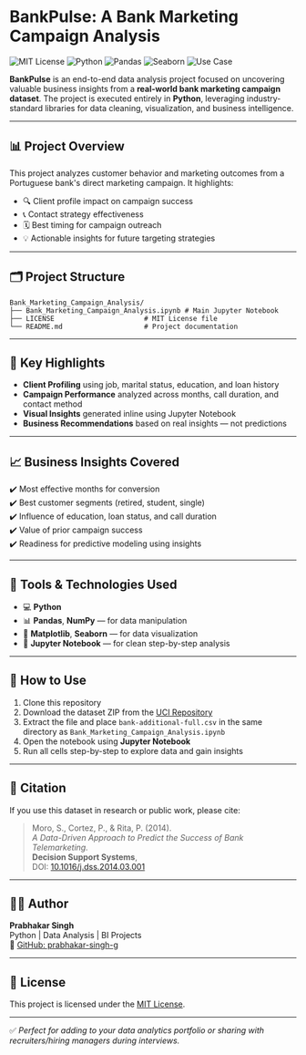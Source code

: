 # BankPulse: A Bank Marketing Campaign Analysis

![MIT License](https://img.shields.io/badge/License-MIT-green.svg)
![Python](https://img.shields.io/badge/Language-Python-blue)
![Pandas](https://img.shields.io/badge/Tool-Pandas-orange)
![Seaborn](https://img.shields.io/badge/Tool-Seaborn-blueviolet)
![Use Case](https://img.shields.io/badge/Use--Case-Bank%20Marketing%20EDA-informational)

**BankPulse** is an end-to-end data analysis project focused on uncovering valuable business insights from a **real-world bank marketing campaign dataset**. The project is executed entirely in **Python**, leveraging industry-standard libraries for data cleaning, visualization, and business intelligence.

---

## 📊 Project Overview

This project analyzes customer behavior and marketing outcomes from a Portuguese bank's direct marketing campaign. It highlights:

- 🔍 Client profile impact on campaign success  
- 📞 Contact strategy effectiveness  
- 🗓️ Best timing for campaign outreach  
- 💡 Actionable insights for future targeting strategies  

---

## 🗂️ Project Structure

```
Bank_Marketing_Campaign_Analysis/
├── Bank_Marketing_Campaign_Analysis.ipynb # Main Jupyter Notebook
├── LICENSE                      # MIT License file
└── README.md                    # Project documentation
```

---

## 📌 Key Highlights

- **Client Profiling** using job, marital status, education, and loan history  
- **Campaign Performance** analyzed across months, call duration, and contact method  
- **Visual Insights** generated inline using Jupyter Notebook  
- **Business Recommendations** based on real insights — not predictions  

---

## 📈 Business Insights Covered

✔️ Most effective months for conversion  
✔️ Best customer segments (retired, student, single)  
✔️ Influence of education, loan status, and call duration  
✔️ Value of prior campaign success  
✔️ Readiness for predictive modeling using insights  

---

## 🔧 Tools & Technologies Used

- 💻 **Python**  
- 📊 **Pandas**, **NumPy** — for data manipulation  
- 🎨 **Matplotlib**, **Seaborn** — for data visualization  
- 📒 **Jupyter Notebook** — for clean step-by-step analysis  

---

## 🚀 How to Use

1. Clone this repository  
2. Download the dataset ZIP from the [UCI Repository](https://archive.ics.uci.edu/ml/datasets/bank+marketing)  
3. Extract the file and place `bank-additional-full.csv` in the same directory as `Bank_Marketing_Campaign_Analysis.ipynb`  
4. Open the notebook using **Jupyter Notebook**  
5. Run all cells step-by-step to explore data and gain insights  

---

## 📄 Citation

If you use this dataset in research or public work, please cite:

> Moro, S., Cortez, P., & Rita, P. (2014).  
> *A Data-Driven Approach to Predict the Success of Bank Telemarketing.*  
> **Decision Support Systems**,  
> DOI: [10.1016/j.dss.2014.03.001](http://dx.doi.org/10.1016/j.dss.2014.03.001)

---

## 👨‍💻 Author

**Prabhakar Singh**  
Python | Data Analysis | BI Projects  
🔗 [GitHub: prabhakar-singh-g](https://github.com/prabhakar-singh-g)

---

## 📄 License

This project is licensed under the [MIT License](LICENSE).

---

✅ *Perfect for adding to your data analytics portfolio or sharing with recruiters/hiring managers during interviews.*
